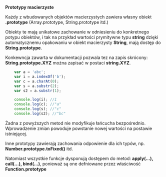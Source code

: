 **Prototypy macierzyste**

Każdy z wbudowanych objektów macierzystych zawiera własny obiekt **.prototype**
(Array.prototype, String.prototype itd.)

Obiekty te mają unikatowe zachowanie w odniesieniu do konkretnego potypu obiektów,
i tak na przykład wartości prymitywne typu **string** dzięki automatycznemu opakowaniu w
obiekt macierzysty **String**, mają dostęp do **String.prototype**.

Konkewncja zawarta w dokumentacji pozwala tez na zapis skrócony:
**String.prototype.XYZ** można zapisać w postaci **string.XYZ**.

```javascript
    var a = 'abc';
    var i = a.indexOf('b');
    var c = a.charAt(0);
    var s = a.substr(2);
    var s2 = a.substr(1);

    console.log(i); //1
    console.log(c); //"a"
    console.log(s); //"c"
    console.log(s2); //"bc"
```

Żadna z powyższych metod nie modyfikuje łańcucha bezpośrednio. Wprowadzenie zmian powoduje powstanie nowej wartości na postawie istniejącej.

Inne prototypy zawierają zachowania odpowienie dla ich typów, np. **Number.prototype.toFixed()** itd.

Natomiast wszystkie funkcje dysponują dostępem do metod: **apply(...), call(...), bind(...)**, ponieważ
są one defniowane przez właściwość **Function.prototype**

